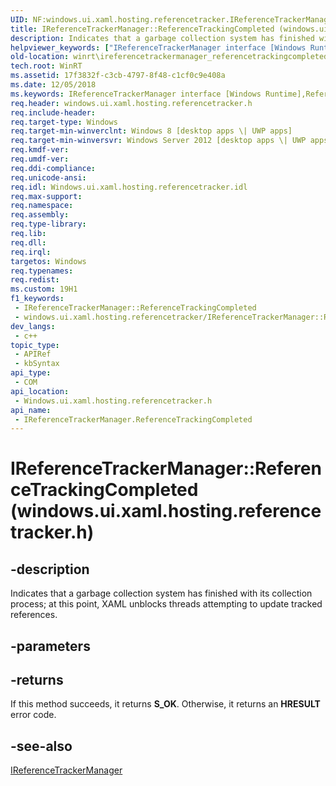 ```yaml
---
UID: NF:windows.ui.xaml.hosting.referencetracker.IReferenceTrackerManager.ReferenceTrackingCompleted
title: IReferenceTrackerManager::ReferenceTrackingCompleted (windows.ui.xaml.hosting.referencetracker.h)
description: Indicates that a garbage collection system has finished with its collection process; at this point, XAML unblocks threads attempting to update tracked references.
helpviewer_keywords: ["IReferenceTrackerManager interface [Windows Runtime]","ReferenceTrackingCompleted method","IReferenceTrackerManager.ReferenceTrackingCompleted","IReferenceTrackerManager.xaml","IReferenceTrackerManager::ReferenceTrackingCompleted","IReferenceTrackerManager::xaml","ReferenceTrackingCompleted","ReferenceTrackingCompleted method [Windows Runtime]","ReferenceTrackingCompleted method [Windows Runtime]","IReferenceTrackerManager interface","windows/IReferenceTrackerManager::ReferenceTrackingCompleted","winrt.ireferencetrackermanager_referencetrackingcompleted"]
old-location: winrt\ireferencetrackermanager_referencetrackingcompleted.htm
tech.root: WinRT
ms.assetid: 17f3832f-c3cb-4797-8f48-c1cf0c9e408a
ms.date: 12/05/2018
ms.keywords: IReferenceTrackerManager interface [Windows Runtime],ReferenceTrackingCompleted method, IReferenceTrackerManager.ReferenceTrackingCompleted, IReferenceTrackerManager.xaml, IReferenceTrackerManager::ReferenceTrackingCompleted, IReferenceTrackerManager::xaml, ReferenceTrackingCompleted, ReferenceTrackingCompleted method [Windows Runtime], ReferenceTrackingCompleted method [Windows Runtime],IReferenceTrackerManager interface, windows/IReferenceTrackerManager::ReferenceTrackingCompleted, winrt.ireferencetrackermanager_referencetrackingcompleted
req.header: windows.ui.xaml.hosting.referencetracker.h
req.include-header: 
req.target-type: Windows
req.target-min-winverclnt: Windows 8 [desktop apps \| UWP apps]
req.target-min-winversvr: Windows Server 2012 [desktop apps \| UWP apps]
req.kmdf-ver: 
req.umdf-ver: 
req.ddi-compliance: 
req.unicode-ansi: 
req.idl: Windows.ui.xaml.hosting.referencetracker.idl
req.max-support: 
req.namespace: 
req.assembly: 
req.type-library: 
req.lib: 
req.dll: 
req.irql: 
targetos: Windows
req.typenames: 
req.redist: 
ms.custom: 19H1
f1_keywords:
 - IReferenceTrackerManager::ReferenceTrackingCompleted
 - windows.ui.xaml.hosting.referencetracker/IReferenceTrackerManager::ReferenceTrackingCompleted
dev_langs:
 - c++
topic_type:
 - APIRef
 - kbSyntax
api_type:
 - COM
api_location:
 - Windows.ui.xaml.hosting.referencetracker.h
api_name:
 - IReferenceTrackerManager.ReferenceTrackingCompleted
---
```


# IReferenceTrackerManager::ReferenceTrackingCompleted (windows.ui.xaml.hosting.referencetracker.h)


## -description

Indicates that a garbage collection system has finished with its collection process;  at this point, XAML unblocks threads attempting to update tracked references.

## -parameters

## -returns

If this method succeeds, it returns <b xmlns:loc="http://microsoft.com/wdcml/l10n">S_OK</b>. Otherwise, it returns an <b xmlns:loc="http://microsoft.com/wdcml/l10n">HRESULT</b> error code.

## -see-also

<a href="/windows/desktop/api/windows.ui.xaml.hosting.referencetracker/nn-windows-ui-xaml-hosting-referencetracker-ireferencetrackermanager">IReferenceTrackerManager</a>
